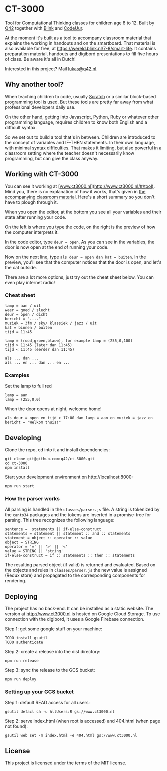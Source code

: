 # CT-3000
Tool for Computational Thinking classes for children age 8 to 12.  Built by [Q42](https://www.q42.com) together with [Blink](https://www.blink.nl/educatie) and [CodeUur](http://www.codeuur.nl).

At the moment it's built as a tool to accompany classroom material that explains the working in handouts and on the smartboard. That material is also available for free, at https://wereld.blink.nl/7-8/smart-life. It contains preparation material, handouts and digibord presentations to fill five hours of class. Be aware it's all in Dutch!

Interested in this project? Mail  [lukas@q42.nl](mailto:lukas@q42.nl).

## Why another tool?

When teaching children to code, usually [Scratch](https://scratch.mit.edu/) or a similar block-based programming tool is used. But these tools are pretty far away from what professional developers daily use.

On the other hand, getting into Javascript, Python, Ruby or whatever other programming language, requires children to know both English and a difficult syntax.

So we set out to build a tool that's in between. Children are introduced to the concept of variables and IF-THEN statements. In their own language, with minimal syntax difficulties. That makes it limiting, but also powerful in a classroom setting where the teacher doesn't necessarily know programming, but can give the class anyway.

## Working with CT-3000

You can see it working at [www.ct3000.nl](http://www.ct3000.nl/#/tool). Mind you, there is no explanation of how it works, that's given in [the accompanying classroom material](https://wereld.blink.nl/7-8/smart-life). Here's a short summary so you don't have to plough through it.

When you open the editor, at the bottom you see all your variables and their state after running your code.

On the left is where you type the code, on the right is the preview of how the computer interprets it.

In the code editor, type `deur = open`. As you can see in the variables, the door is now open at the end of running your code.

Now on the next line, type `als deur = open dan kat = buiten`. In the preview, you'll see that the computer notices that the door is open, and let's the cat outside.

There are a lot more options, just try out the cheat sheet below. You can even play internet radio!

### Cheat sheet
```
lamp = aan / uit
weer = goed / slecht
deur = open / dicht
bericht = "...."
muziek = 3fm / sky/ klassiek / jazz / uit
kat = binnen / buiten
tijd = 11:45

lamp = (rood,groen,blauw), for example lamp = (255,0,100)
tijd > 11:45 (later dan 11:45)
tijd < 11:45 (eerder dan 11:45)

als ... dan ...
als ... en ... dan ... en ...
```

### Examples
Set the lamp to full red
```
lamp = aan
lamp = (255,0,0)
```

When the door opens at night, welcome home!
```
als deur = open en tijd > 17:00 dan lamp = aan en muziek = jazz en bericht = "Welkom thuis!"
```

## Developing

Clone the repo, cd into it and install dependencies:
```
git clone git@github.com:q42/ct-3000.git
cd ct-3000
npm install
```

Start your development environment on http://localhost:8000:
```
npm run start
```

### How the parser works

All parsing is handled in the `classes/parser.js` file. A string is tokenized by the `canto34` packages and the tokens are inserted in a promise-tree for parsing. This tree recognizes the following language:

```
sentence =  statements || if-else-construct
statements = statement || statement :: and :: statements
statement = object :: operator :: value
object = STRING
operator = '=' || '>' || '<'
value = STRING || 'string'
if-else-construct = if :: statements :: then :: statements
```

The resulting parsed object (if valid) is returned and evaluated. Based on the objects and rules in `classes/parser.js` the new value is assigned (Redux store) and propagated to the corresponding components for rendering.

## Deploying

The project has no back-end. It can be installed as a static website. The version at http://www.ct3000.nl is hosted on Google Cloud Storage. To use connection with the digibord, it uses a Google Firebase  connection.

Step 1: get some google stuff on your machine:
```
TODO install gsutil
TODO authenticate
```

Step 2: create a release into the dist directory:
```
npm run release
```

Step 3: sync the release to the GCS bucket:
```
npm run deploy
```

### Setting up your GCS bucket

Step 1: default READ access for all users:
```
gsutil defacl ch -u AllUsers:R gs://www.ct3000.nl
```

Step 2: serve index.html (when root is accessed) and 404.html (when page not found):
```
gsutil web set -m index.html -e 404.html gs://www.ct3000.nl
```

## License

This project is licensed under the terms of the MIT license.
